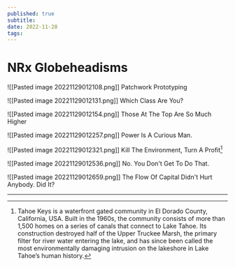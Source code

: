 ```yaml
---
published: true
subtitle: 
date: 2022-11-28
tags: 
---
```


# NRx Globeheadisms

![[Pasted image 20221129012108.png]]
Patchwork Prototyping

![[Pasted image 20221129012131.png]]
Which Class Are You?

![[Pasted image 20221129012154.png]]
Those At The Top Are So Much Higher

![[Pasted image 20221129012257.png]]
Power Is A Curious Man.

![[Pasted image 20221129012321.png]]
Kill The Environment, Turn A Profit[^1]

![[Pasted image 20221129012536.png]]
No. You Don't Get To Do That.

![[Pasted image 20221129012659.png]]
The Flow Of Capital Didn't Hurt Anybody. Did It?

---
[^1]: Tahoe Keys is a waterfront gated community in El Dorado County, California, USA. Built in the 1960s, the community consists of more than 1,500 homes on a series of canals that connect to Lake Tahoe. Its construction destroyed half of the Upper Truckee Marsh, the primary filter for river water entering the lake, and has since been called the most environmentally damaging intrusion on the lakeshore in Lake Tahoe’s human history.